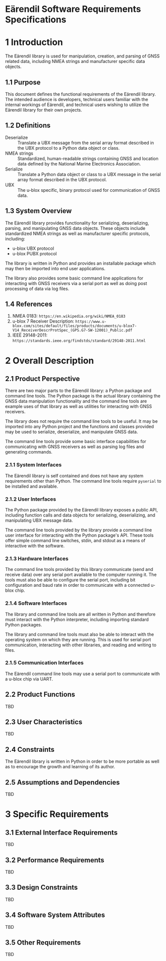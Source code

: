 # Eärendil Software Requirements Specifications

# 1 Introduction

The Eärendil library is used for manipulation, creation, and parsing of GNSS related data, including NMEA strings and manufacturer specific data objects.

## 1.1 Purpose

This document defines the functional requirements of the Eärendil library. The intended audience is developers, technical users familiar with the internal workings of Eärendil, and technical users wishing to utilize the Eärendil library for their own projects.

## 1.2 Definitions

<dl>
<dt>Deserialize</dt>
<dd>Translate a UBX message from the serial array format described in the UBX protocol to a Python data object or class.</dd>

<dt>NMEA strings</dt>
<dd>Standardized, human-readable strings containing GNSS and location data defined by the National Marine Electronics Association.</dd>

<dt>Serialize</dt>
<dd>Translate a Python data object or class to a UBX message in the serial array format described in the UBX protocol.</dd>

<dt>UBX</dt>
<dd>The u-blox specific, binary protocol used for communication of GNSS data.</dd>
</dl>

## 1.3 System Overview

The Eärendil library provides functionality for serializing, deserializing, parsing, and manipulating GNSS data objects. These objects include standardized NMEA strings as well as manufacturer specific protocols, including:

* u-blox UBX protocol
* u-blox PUBX protocol

The library is written in Python and provides an installable package which may then be imported into end user applications.

The library also provides some basic command line applications for interacting with GNSS receivers via a serial port as well as doing post processing of data via log files.

## 1.4 References

1. NMEA 0183: `https://en.wikipedia.org/wiki/NMEA_0183`
2. u-blox 7 Receiver Description: `https://www.u-blox.com/sites/default/files/products/documents/u-blox7-V14_ReceiverDescrProtSpec_(GPS.G7-SW-12001)_Public.pdf`
3. IEEE 29148-2011: `https://standards.ieee.org/findstds/standard/29148-2011.html`

# 2 Overall Description

## 2.1 Product Perspective

There are two major parts to the Eärendil library: a Python package and command line tools. The Python package is the actual library containing the GNSS data manipulation functionality and the command line tools are example uses of that library as well as utilities for interacting with GNSS receivers.

The library does not require the command line tools to be useful. It may be imported into any Python project and the functions and classes provided may be used to serialize, deserialize, and manipulate GNSS data.

The command line tools provide some basic interface capabilities for communicating with GNSS receivers as well as parsing log files and generating commands.

### 2.1.1 System Interfaces

The Eärendil library is self contained and does not have any system requirements other than Python. The command line tools require `pyserial` to be installed and available.

### 2.1.2 User Interfaces

The Python package provided by the Eärendil library exposes a public API, including function calls and data objects for serializing, deserializing, and manipulating UBX message data.

The command line tools provided by the library provide a command line user interface for interacting with the Python package's API. These tools offer simple command line switches, stdin, and stdout as a means of interactive with the software.

### 2.1.3 Hardware Interfaces

The command line tools provided by this library communicate (send and receive data) over any serial port available to the computer running it. The tools must also be able to configure the serial port, including bit configuration and baud rate in order to communicate with a connected u-blox chip.

### 2.1.4 Software Interfaces

The library and command line tools are all written in Python and therefore must interact with the Python interpreter, including importing standard Python packages.

The library and command line tools must also be able to interact with the operating system on which they are running. This is used for serial port communication, interacting with other libraries, and reading and writing to files.

### 2.1.5 Communication Interfaces

The Eärendil command line tools may use a serial port to communicate with a u-blox chip via UART.

## 2.2 Product Functions

TBD

## 2.3 User Characteristics

TBD

## 2.4 Constraints

The Eärendil library is written in Python in order to be more portable as well as to encourage the growth and learning of its author.

## 2.5 Assumptions and Dependencies

TBD

# 3 Specific Requirements

## 3.1 External Interface Requirements

TBD

## 3.2 Performance Requirements

TBD

## 3.3 Design Constraints

TBD

## 3.4 Software System Attributes

TBD

## 3.5 Other Requirements

TBD
